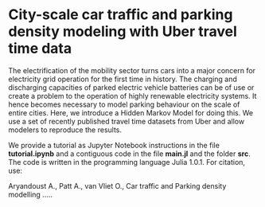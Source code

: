 # City-scale car traffic and parking density modeling with Uber travel time data

The electrification of the mobility sector turns cars into a major concern for electricity grid operation for the first time in history. The charging and discharging capacities of parked electric vehicle batteries can be of use or create a problem to the operation of highly renewable electricity systems. It hence becomes necessary to model parking behaviour on the scale of entire cities. Here, we introduce a Hidden Markov Model for doing this. We use a set of recently published travel time datasets from Uber and allow modelers to reproduce the results. 

We provide a tutorial as Jupyter Notebook instructions in the file **tutorial.ipynb** and a contiguous code in the file **main.jl** and the folder **src**. The code is written in the programming language Julia 1.0.1. For citation, use:

Aryandoust A., Patt A., van Vliet O., Car traffic and Parking density modelling .....



